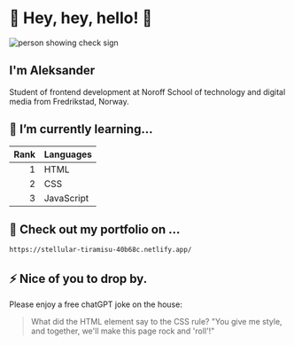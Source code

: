 # 👋 Hey, hey, hello! 👋

<picture>
    <img alt="person showing check sign" src="https://github.com/Murots/My-images/blob/main/ReadmeBanner.png">
</picture>


## I'm Aleksander
Student of frontend development at Noroff School of technology and digital media from Fredrikstad, Norway.

## 🌱 I’m currently learning...
| Rank | Languages   |
|-----:|-------------|
|     1| HTML        |
|     2| CSS         |
|     3| JavaScript  |

## 🔭 Check out my portfolio on ...
```bash
https://stellular-tiramisu-40b68c.netlify.app/
```

## ⚡ Nice of you to drop by. 
Please enjoy a free chatGPT joke on the house:
> What did the HTML element say to the CSS rule?
> "You give me style, and together, we'll make this page rock and 'roll'!" 

